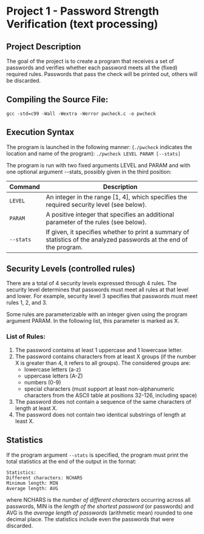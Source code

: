 # Project 1 - Password Strength Verification (text processing)

## Project Description
The goal of the project is to create a program that receives a set of passwords and verifies whether each password meets all the (fixed) required rules. Passwords that pass the check will be printed out, others will be discarded.

## Compiling the Source File:

`gcc -std=c99 -Wall -Wextra -Werror pwcheck.c -o pwcheck `

## Execution Syntax
The program is launched in the following manner: (`./pwcheck` indicates the location and name of the program):
`./pwcheck LEVEL PARAM [--stats]`

The program is run with two fixed arguments LEVEL and PARAM and with one optional argument --stats, possibly given in the third position:

| Command | Description |
| --- | --- |
| `LEVEL` | An integer in the range [1, 4], which specifies the required security level (see below). |
| `PARAM` | A positive integer that specifies an additional parameter of the rules (see below). |
| `--stats` | If given, it specifies whether to print a summary of statistics of the analyzed passwords at the end of the program. |

## Security Levels (controlled rules)
There are a total of 4 security levels expressed through 4 rules. The security level determines that passwords must meet all rules at that level and lower. For example, security level 3 specifies that passwords must meet rules 1, 2, and 3.

Some rules are parameterizable with an integer given using the program argument PARAM. In the following list, this parameter is marked as X.

### List of Rules:
1. The password contains at least 1 uppercase and 1 lowercase letter.
2. The password contains characters from at least X groups (if the number X is greater than 4, it refers to all groups). The considered groups are:
   - lowercase letters (a-z)
   - uppercase letters (A-Z)
   - numbers (0-9)
   - special characters (must support at least non-alphanumeric characters from the ASCII table at positions 32-126, including space)
3. The password does not contain a sequence of the same characters of length at least X.
4. The password does not contain two identical substrings of length at least X.

## Statistics
If the program argument `--stats` is specified, the program must print the total statistics at the end of the output in the format:

```
Statistics:
Different characters: NCHARS
Minimum length: MIN
Average length: AVG
```
where NCHARS is the *number of different characters* occurring across all passwords, MIN is the *length of the shortest password* (or passwords) and AVG is the *average length of passwords* (arithmetic mean) rounded to one decimal place. The statistics include even the passwords that were discarded.
